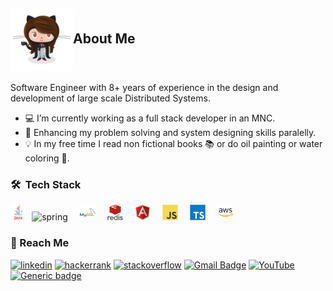 ## <img src = "https://github.com/DeepaPrasanna/DeepaPrasanna/blob/master/images/femalecodertocat.png" width = "100" height = "100" align = "center">About Me  

Software Engineer with 8+ years of experience in the design and development of large scale Distributed Systems.

- 💻 I’m currently working as a full stack developer in an MNC.
- 🧠 Enhancing my problem solving and system designing skills paralelly.
- 💡 In my free time I read non fictional books 📚 or do oil painting or water coloring 🎨.

### 🛠 &nbsp;Tech Stack

<p align="left">
<img width="5%" style="padding-right:5px" src="https://raw.githubusercontent.com/devicons/devicon/master/icons/java/java-original-wordmark.svg" alt="java"/>
<img width="5%" style="padding-right:15px" src="https://www.vectorlogo.zone/logos/springio/springio-icon.svg" alt="spring" width="7%"/>
<img width="5%" style="padding-right:15px" src="https://raw.githubusercontent.com/devicons/devicon/master/icons/mysql/mysql-original-wordmark.svg" alt="mysql"/>
<img width="5%" style="padding-right:15px" src="https://raw.githubusercontent.com/devicons/devicon/master/icons/redis/redis-original-wordmark.svg" alt="redis"/>
<img width="5%" style="padding-right:15px" src="https://raw.githubusercontent.com/devicons/devicon/master/icons/angularjs/angularjs-original.svg" alt="angular-js"/>
<img width="5%" style="padding-right:15px" src="https://raw.githubusercontent.com/devicons/devicon/master/icons/javascript/javascript-original.svg" alt="javascript"/>
<img width="5%" style="padding-right:15px" src="https://raw.githubusercontent.com/devicons/devicon/master/icons/typescript/typescript-original.svg" alt="typescript"/>
<img width="5%" style="padding-right:15px" src="https://raw.githubusercontent.com/github/explore/80688e429a7d4ef2fca1e82350fe8e3517d3494d/topics/aws/aws.png" alt="aws"/>
 
</p>

      


      
### 🔗 Reach Me

<p id="socialIcons" align="left">

[![linkedin](https://img.shields.io/badge/-LinkedIn-blue?style=flat-square&logo=linkedin)](https://linkedin.com/in/madhushree-kumari)
[![hackerrank](https://img.shields.io/badge/-HackerRank-3a424f?style=flat-square&logo=hackerrank)](https://hackerrank.com/Madhu04835)
[![stackoverflow](https://img.shields.io/badge/-StackOverflow-FE7A16?style=flat-square&logo=stack-overflow&logoColor=white)](https://stackoverflow.com/users/3244039/madhu04835)
[![Gmail Badge](https://img.shields.io/badge/Gmail-red?style=flat-square&logo=Gmail&logoColor=white&link=mailto:madhu.runa18@gmail.com)](mailto:madhu.runa18@gmail.com) [![YouTube](https://img.shields.io/badge/YouTube-%23FF0000.svg?&style=flat-square&logo=youtube&logoColor=white)](https://www.youtube.com/channel/UCpdXITkVe1b1_mphqbFQfgA/playlists) [![Generic badge](https://img.shields.io/badge/Goodreads-black.svg)](https://www.goodreads.com/user/show/108234599-runa)
</p>



